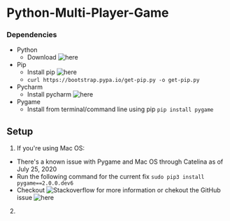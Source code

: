 # Python-Multi-Player-Game

### **Dependencies**
* Python
  - Download ![here](https://www.python.org/downloads/)
* Pip
  - Install pip ![here](https://pip.pypa.io/en/stable/installing/)
  - ```curl https://bootstrap.pypa.io/get-pip.py -o get-pip.py```
* Pycharm
  - Install pycharm ![here](https://www.jetbrains.com/pycharm/)
* Pygame
  - Install from terminal/command line using pip ```pip install pygame```

## Setup
1. If you're using Mac OS:
  - There's a known issue with Pygame and Mac OS through Catelina as of July 25, 2020
  - Run the following command for the current fix ```sudo pip3 install pygame==2.0.0.dev6```
  - Checkout ![Stackoverflow](https://stackoverflow.com/questions/53182886/pygame-not-showing-anything-in-the-window) for more information or chekout the GitHub issue ![here](https://github.com/pygame/pygame/issues/555)
2. 